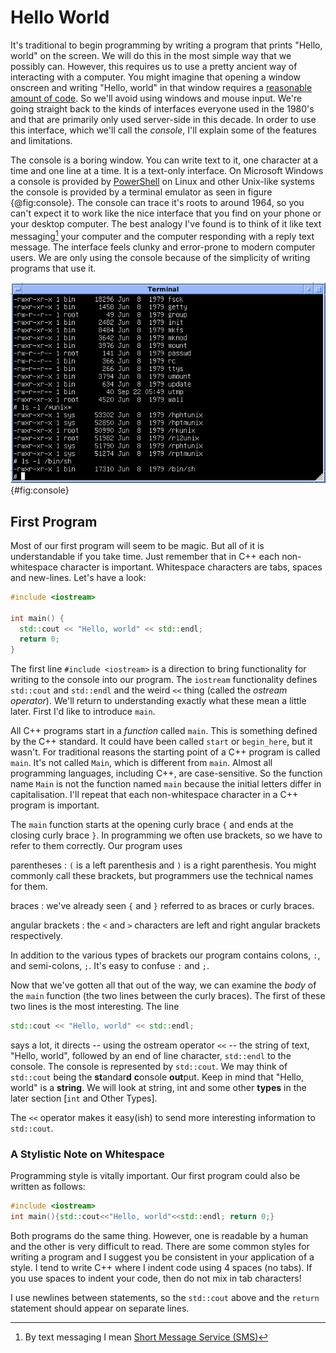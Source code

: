 
# Hello World

It's traditional to begin programming by writing a program that prints "Hello, world" on the screen.  We will do this in the most simple way that we possibly can.  However, this requires us to use a pretty ancient way of interacting with a computer.  You might imagine that opening a window onscreen and writing "Hello, world" in that window requires a [reasonable amount of code](https://developer.gnome.org/gtkmm-tutorial/stable/sec-helloworld.html.en).  So we'll avoid using windows and mouse input.  We're going straight back to the kinds of interfaces everyone used in the 1980's and that are primarily only used server-side in this decade.  In order to use this interface, which we'll call the *console*, I'll explain some of the features and limitations.

The console is a boring window.  You can write text to it, one character at a time and one line at a time.  It is a text-only interface.  On Microsoft Windows a console is provided by [PowerShell](https://en.wikipedia.org/wiki/Powershell) on Linux and other Unix-like systems the console is provided by a terminal emulator as seen in figure {@fig:console}.  The console can trace it's roots to around 1964, so you can't expect it to work like the nice interface that you find on your phone or your desktop computer.  The best analogy I've found is to think of it like text messaging[^sms] your computer and the computer responding with a reply text message.  The interface feels clunky and error-prone to modern computer users.  We are only using the console because of the simplicity of writing programs that use it.

![Text-only console (image [from Wikipedia](https://commons.wikimedia.org/wiki/File:Version_7_UNIX_SIMH_PDP11_Kernels_Shell.png)) ](images/Version_7_UNIX_SIMH_PDP11_Kernels_Shell.jpeg){#fig:console}

[^sms]: By text messaging I mean [Short Message Service (SMS)](https://en.wikipedia.org/wiki/SMS)

## First Program

Most of our first program will seem to be magic.  But all of it is understandable if you take time.  Just remember that in C++ each non-whitespace character is important.  Whitespace characters are tabs, spaces and new-lines.  Let's have a look:

```c++
#include <iostream>

int main() {
  std::cout << "Hello, world" << std::endl;
  return 0;
}
```

The first line `#include <iostream>` is a direction to bring functionality for writing to the console into our program.  The `iostream` functionality defines `std::cout` and `std::endl` and the weird `<<` thing (called the *ostream operator*).  We'll return to understanding exactly what these mean a little later.  First I'd like to introduce `main`.

All C++ programs start in a _function_ called `main`.  This is something defined by the C++ standard.  It could have been called `start` or `begin_here`, but it wasn't.  For traditional reasons the starting point of a C++ program is called `main`.  It's not called `Main`, which is different from `main`.  Almost all programming languages, including C++, are case-sensitive.  So the function name `Main` is not the function named `main` because the initial letters differ in capitalisation.  I'll repeat that each non-whitespace character in a C++ program is important.

The `main` function starts at the opening curly brace `{` and ends at the closing curly brace `}`.  In programming we often use brackets, so we have to refer to them correctly.  Our program uses

parentheses
: `(` is a left parenthesis and `)` is a right parenthesis.  You might commonly call these brackets, but programmers use the technical names for them.

braces
: we've already seen `{` and `}` referred to as braces or curly braces.

angular brackets
: the `<` and `>` characters are left and right angular brackets respectively.

In addition to the various types of brackets our program contains colons, `:`, and semi-colons, `;`.  It's easy to confuse `:` and `;`.

Now that we've gotten all that out of the way, we can examine the *body* of the `main` function (the two lines between the curly braces).  The first of these two lines is the most interesting.  The line

```c++
std::cout << "Hello, world" << std::endl;
```

says a lot, it directs -- using the ostream operator `<<` -- the string of text, "Hello, world", followed by an end of line character, `std::endl` to the console.  The console is represented by `std::cout`.  We may think of `std::cout` being the **st**andar**d** **c**onsole **out**put.  Keep in mind that "Hello, world" is a **string**.  We will look at string, int and some other **types** in the later section [`int` and Other Types].

The `<<` operator makes it easy(ish) to send more interesting information to `std::cout`.

<!--- ␣ -->

### A Stylistic Note on Whitespace

Programming style is vitally important.  Our first program could also be written as follows:

```c++
#include <iostream>
int main(){std::cout<<"Hello, world"<<std::endl; return 0;}
```

Both programs do the same thing.  However, one is readable by a human and the other is very difficult to read.  There are some common styles for writing a program and I suggest you be consistent in your application of a style.  I tend to write C++ where I indent code using 4 spaces (no tabs).  If you use spaces to indent your code, then do not mix in tab characters!

I use newlines between statements, so the `std::cout` above and the `return` statement should appear on separate lines.


